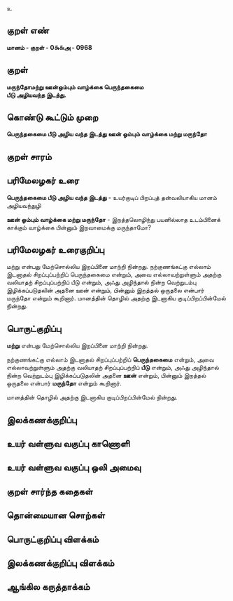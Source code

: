 உ

## குறள் எண் 

**மானம் - குறள் - 0௯௬அ - 0968**

## குறள் 

**மருந்தோமற்று ஊன்ஓம்பும் வாழ்க்கை பெருந்தகைமை  
பீடு அழியவந்த இடத்து.** 

## கொண்டு கூட்டும் முறை

**பெருந்தகைமை பீடு அழிய வந்த இடத்து ஊன் ஓம்பும் வாழ்க்கை மற்று மருந்தோ**

## குறள் சாரம் 


## பரிமேலழகர் உரை

**பெருந்தகைமை பீடு அழிய வந்த இடத்து** - உயர்குடிப் பிறப்புத் தன்வலியாகிய மானம் அழியவந்துழி 

**ஊன் ஓம்பும் வாழ்க்கை மற்று மருந்தோ** - இறத்தலொழிந்து பயனில்லாத உடம்பினைக் காக்கும் வாழ்க்கை பின்னும் இறவாமைக்கு மருந்தாமோ?

## பரிமேலழகர் உரைகுறிப்பு   

மற்று என்பது மேற்சொல்லிய இறப்பினை மாற்றி நின்றது. நற்குணங்கட்கு எல்லாம் இடனாதல் சிறப்புப்பற்றிப் பெருந்தகைமை என்றும், அவை எல்லாவற்றுள்ளும் அதற்கு வலியாதற் சிறப்புப்பற்றிப் பீடு என்றும், அஃது அழிந்தால் நின்ற வெற்றுடம்பு இழிக்கப்படுதலின் அதனை ஊன் என்றும், பின்னும் இறத்தல் ஒருதலை என்பார் மருந்தோ என்றும் கூறினார். மானத்தின் தொழில் அதற்கு இடனாகிய குடிப்பிறப்பின்மேல் நின்றது.

## பொருட்குறிப்பு 

**மற்று** என்பது மேற்சொல்லிய இறப்பினை மாற்றி நின்றது. 

நற்குணங்கட்கு எல்லாம் இடனாதல் சிறப்புப்பற்றிப் **பெருந்தகைமை** என்றும், அவை எல்லாவற்றுள்ளும் அதற்கு வலியாதற் சிறப்புப்பற்றிப் **பீடு** என்றும், அஃது அழிந்தால் நின்ற வெற்றுடம்பு இழிக்கப்படுதலின் அதனை **ஊன்** என்றும், பின்னும் இறத்தல் ஒருதலை என்பார் **மருந்தோ** என்றும் கூறினார். 

மானத்தின் தொழில் அதற்கு இடனாகிய குடிப்பிறப்பின்மேல் நின்றது.

## இலக்கணக்குறிப்பு  


## உயர் வள்ளுவ வகுப்பு காணொளி


## உயர் வள்ளுவ வகுப்பு ஒலி அமைவு 

 
## குறள் சார்ந்த கதைகள் 


## தொன்மையான சொற்கள்


## பொருட்குறிப்பு விளக்கம்


## இலக்கணக்குறிப்பு விளக்கம்


## ஆங்கில கருத்தாக்கம் 


